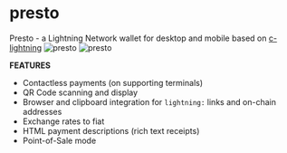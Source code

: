 # presto
Presto - a Lightning Network wallet for desktop and mobile based on [c-lightning](https://github.com/ElementsProject/lightning)
![presto](https://raw.githubusercontent.com/icota/presto/master/screenshot.png)
![presto](https://raw.githubusercontent.com/icota/presto/master/screenshot_mobile.png)

**FEATURES**
* Contactless payments (on supporting terminals)
* QR Code scanning and display
* Browser and clipboard integration for `lightning:` links and on-chain addresses
* Exchange rates to fiat
* HTML payment descriptions (rich text receipts)
* Point-of-Sale mode

